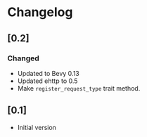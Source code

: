 # Changelog

## [0.2]

### Changed

- Updated to Bevy 0.13
- Updated ehttp to 0.5
- Make `register_request_type` trait method.

## [0.1]

- Initial version
